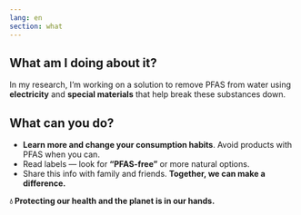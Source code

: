 ```yaml
---
lang: en
section: what
---
```


## What am I doing about it?

In my research, I’m working on a solution to remove PFAS from water using **electricity** and **special materials** that help break these substances down.

## What can you do?

- **Learn more and change your consumption habits**. Avoid products with PFAS when you can.
- Read labels — look for **“PFAS-free”** or more natural options.
- Share this info with family and friends. **Together, we can make a difference.**

**💧 Protecting our health and the planet is in our hands.**
